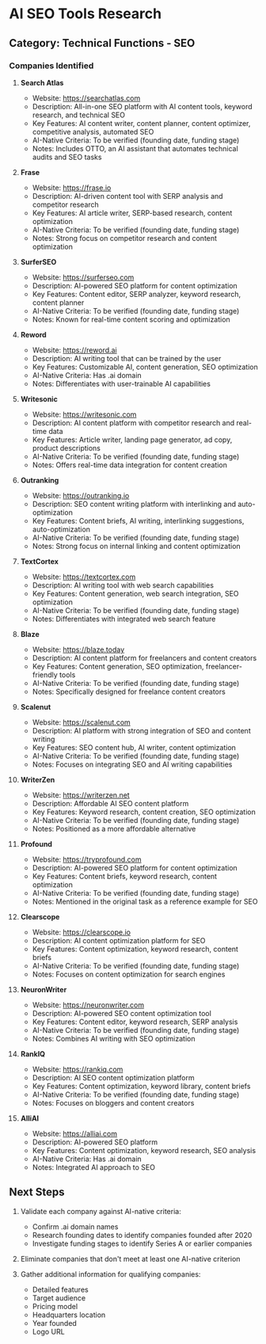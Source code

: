 # AI SEO Tools Research

## Category: Technical Functions - SEO

### Companies Identified

1. **Search Atlas**
   - Website: https://searchatlas.com
   - Description: All-in-one SEO platform with AI content tools, keyword research, and technical SEO
   - Key Features: AI content writer, content planner, content optimizer, competitive analysis, automated SEO
   - AI-Native Criteria: To be verified (founding date, funding stage)
   - Notes: Includes OTTO, an AI assistant that automates technical audits and SEO tasks

2. **Frase**
   - Website: https://frase.io
   - Description: AI-driven content tool with SERP analysis and competitor research
   - Key Features: AI article writer, SERP-based research, content optimization
   - AI-Native Criteria: To be verified (founding date, funding stage)
   - Notes: Strong focus on competitor research and content optimization

3. **SurferSEO**
   - Website: https://surferseo.com
   - Description: AI-powered SEO platform for content optimization
   - Key Features: Content editor, SERP analyzer, keyword research, content planner
   - AI-Native Criteria: To be verified (founding date, funding stage)
   - Notes: Known for real-time content scoring and optimization

4. **Reword**
   - Website: https://reword.ai
   - Description: AI writing tool that can be trained by the user
   - Key Features: Customizable AI, content generation, SEO optimization
   - AI-Native Criteria: Has .ai domain
   - Notes: Differentiates with user-trainable AI capabilities

5. **Writesonic**
   - Website: https://writesonic.com
   - Description: AI content platform with competitor research and real-time data
   - Key Features: Article writer, landing page generator, ad copy, product descriptions
   - AI-Native Criteria: To be verified (founding date, funding stage)
   - Notes: Offers real-time data integration for content creation

6. **Outranking**
   - Website: https://outranking.io
   - Description: SEO content writing platform with interlinking and auto-optimization
   - Key Features: Content briefs, AI writing, interlinking suggestions, auto-optimization
   - AI-Native Criteria: To be verified (founding date, funding stage)
   - Notes: Strong focus on internal linking and content optimization

7. **TextCortex**
   - Website: https://textcortex.com
   - Description: AI writing tool with web search capabilities
   - Key Features: Content generation, web search integration, SEO optimization
   - AI-Native Criteria: To be verified (founding date, funding stage)
   - Notes: Differentiates with integrated web search feature

8. **Blaze**
   - Website: https://blaze.today
   - Description: AI content platform for freelancers and content creators
   - Key Features: Content generation, SEO optimization, freelancer-friendly tools
   - AI-Native Criteria: To be verified (founding date, funding stage)
   - Notes: Specifically designed for freelance content creators

9. **Scalenut**
   - Website: https://scalenut.com
   - Description: AI platform with strong integration of SEO and content writing
   - Key Features: SEO content hub, AI writer, content optimization
   - AI-Native Criteria: To be verified (founding date, funding stage)
   - Notes: Focuses on integrating SEO and AI writing capabilities

10. **WriterZen**
    - Website: https://writerzen.net
    - Description: Affordable AI SEO content platform
    - Key Features: Keyword research, content creation, SEO optimization
    - AI-Native Criteria: To be verified (founding date, funding stage)
    - Notes: Positioned as a more affordable alternative

11. **Profound**
    - Website: https://tryprofound.com
    - Description: AI-powered SEO platform for content optimization
    - Key Features: Content briefs, keyword research, content optimization
    - AI-Native Criteria: To be verified (founding date, funding stage)
    - Notes: Mentioned in the original task as a reference example for SEO

12. **Clearscope**
    - Website: https://clearscope.io
    - Description: AI content optimization platform for SEO
    - Key Features: Content optimization, keyword research, content briefs
    - AI-Native Criteria: To be verified (founding date, funding stage)
    - Notes: Focuses on content optimization for search engines

13. **NeuronWriter**
    - Website: https://neuronwriter.com
    - Description: AI-powered SEO content optimization tool
    - Key Features: Content editor, keyword research, SERP analysis
    - AI-Native Criteria: To be verified (founding date, funding stage)
    - Notes: Combines AI writing with SEO optimization

14. **RankIQ**
    - Website: https://rankiq.com
    - Description: AI SEO content optimization platform
    - Key Features: Content optimization, keyword library, content briefs
    - AI-Native Criteria: To be verified (founding date, funding stage)
    - Notes: Focuses on bloggers and content creators

15. **AlliAI**
    - Website: https://alliai.com
    - Description: AI-powered SEO platform
    - Key Features: Content optimization, keyword research, SEO analysis
    - AI-Native Criteria: Has .ai domain
    - Notes: Integrated AI approach to SEO

## Next Steps

1. Validate each company against AI-native criteria:
   - Confirm .ai domain names
   - Research founding dates to identify companies founded after 2020
   - Investigate funding stages to identify Series A or earlier companies

2. Eliminate companies that don't meet at least one AI-native criterion

3. Gather additional information for qualifying companies:
   - Detailed features
   - Target audience
   - Pricing model
   - Headquarters location
   - Year founded
   - Logo URL
